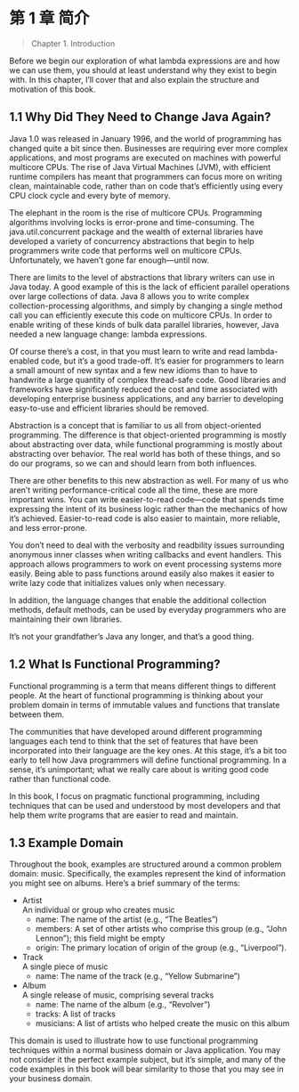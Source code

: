 # 第 1 章 简介

> Chapter 1. Introduction

Before we begin our exploration of what lambda expressions are and how we can use them, you should at least understand why they exist to begin with. In this chapter, I’ll cover that and also explain the structure and motivation of this book.

## 1.1 Why Did They Need to Change Java Again?

Java 1.0 was released in January 1996, and the world of programming has changed quite a bit since then. Businesses are requiring ever more complex applications, and most programs are executed on machines with powerful multicore CPUs. The rise of Java Virtual Machines (JVM), with efficient runtime compilers has meant that programmers can focus more on writing clean, maintainable code, rather than on code that’s efficiently using every CPU clock cycle and every byte of memory.

The elephant in the room is the rise of multicore CPUs. Programming algorithms involving locks is error-prone and time-consuming. The java.util.concurrent package and the wealth of external libraries have developed a variety of concurrency abstractions that begin to help programmers write code that performs well on multicore CPUs. Unfortunately, we haven’t gone far enough—until now.

There are limits to the level of abstractions that library writers can use in Java today. A good example of this is the lack of efficient parallel operations over large collections of data. Java 8 allows you to write complex collection-processing algorithms, and simply by changing a single method call you can efficiently execute this code on multicore CPUs. In order to enable writing of these kinds of bulk data parallel libraries, however, Java needed a new language change: lambda expressions.

Of course there’s a cost, in that you must learn to write and read lambda-enabled code, but it’s a good trade-off. It’s easier for programmers to learn a small amount of new syntax and a few new idioms than to have to handwrite a large quantity of complex thread-safe code. Good libraries and frameworks have significantly reduced the cost and time associated with developing enterprise business applications, and any barrier to developing easy-to-use and efficient libraries should be removed.

Abstraction is a concept that is familiar to us all from object-oriented programming. The difference is that object-oriented programming is mostly about abstracting over data, while functional programming is mostly about abstracting over behavior. The real world has both of these things, and so do our programs, so we can and should learn from both influences.

There are other benefits to this new abstraction as well. For many of us who aren’t writing performance-critical code all the time, these are more important wins. You can write easier-to-read code—code that spends time expressing the intent of its business logic rather than the mechanics of how it’s achieved. Easier-to-read code is also easier to maintain, more reliable, and less error-prone.

You don’t need to deal with the verbosity and readbility issues surrounding anonymous inner classes when writing callbacks and event handlers. This approach allows programmers to work on event processing systems more easily. Being able to pass functions around easily also makes it easier to write lazy code that initializes values only when necessary.

In addition, the language changes that enable the additional collection methods, default methods, can be used by everyday programmers who are maintaining their own libraries.

It’s not your grandfather’s Java any longer, and that’s a good thing.

## 1.2 What Is Functional Programming?

Functional programming is a term that means different things to different people. At the heart of functional programming is thinking about your problem domain in terms of immutable values and functions that translate between them.

The communities that have developed around different programming languages each tend to think that the set of features that have been incorporated into their language are the key ones. At this stage, it’s a bit too early to tell how Java programmers will define functional programming. In a sense, it’s unimportant; what we really care about is writing good code rather than functional code.

In this book, I focus on pragmatic functional programming, including techniques that can be used and understood by most developers and that help them write programs that are easier to read and maintain.

## 1.3 Example Domain

Throughout the book, examples are structured around a common problem domain: music. Specifically, the examples represent the kind of information you might see on albums. Here’s a brief summary of the terms:

- Artist  
   An individual or group who creates music
  - name: The name of the artist (e.g., “The Beatles”)
  - members: A set of other artists who comprise this group (e.g., “John Lennon”); this field might be empty
  - origin: The primary location of origin of the group (e.g., “Liverpool”).
- Track  
   A single piece of music
  - name: The name of the track (e.g., “Yellow Submarine”)
- Album  
   A single release of music, comprising several tracks
  - name: The name of the album (e.g., “Revolver”)
  - tracks: A list of tracks
  - musicians: A list of artists who helped create the music on this album

This domain is used to illustrate how to use functional programming techniques within a normal business domain or Java application. You may not consider it the perfect example subject, but it’s simple, and many of the code examples in this book will bear similarity to those that you may see in your business domain.
